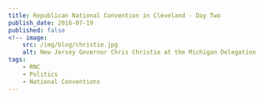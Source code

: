 ```yaml
---
title: Republican National Convention in Cleveland - Day Two
publish_date: 2016-07-19
published: false
<!-- image:
    src: /img/blog/christie.jpg
    alt: New Jersey Governor Chris Christie at the Michigan Delegation Breakfast -->
tags:
    - RNC
    - Politics
    - National Conventions
---
```


